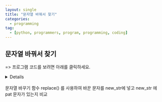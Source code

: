 ```yaml
---
layout: single
title: "문자열 바꿔서 찾기"
categories:
  - programming
tag:
  - [python, programmers, program, programming, coding]
---
```


## 문자열 바꿔서 찾기  

=> 프로그램 코드를 보려면 아래를 클릭하세요.  
<details>
    <span style="font-size:1.5em; font-weight:bold; color:#2457BD"><summary>프로그램 코드 보기</summary></span>
    <div markdown="1">  
      
```python
def solution(myString, pat):
    answer = 0
    new_str = ""

    for c in myString:
        if c=="A":
            new_str += c.replace(c, "B")
        if c=="B":
            new_str += c.replace(c, "A")
    
    if pat in new_str:
        answer = 1
    else:
        answer = 0
            
    return answer
```
<br />
</div>
</details> 
<br />
문자열 바꾸기 함수 replace() 를 사용하여 바꾼 문자를 new_str에 넣고
new_str 에 pat 문자가 있는지 비교
